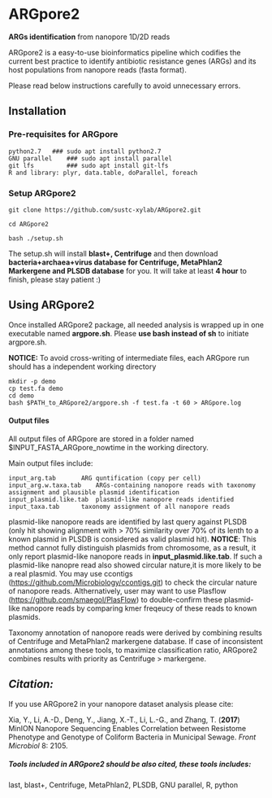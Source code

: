 # ARGpore2

**ARGs identification** from nanopore 1D/2D reads

ARGpore2 is a easy-to-use bioinformatics pipeline which codifies the current best practice to identify antibiotic resistance genes (ARGs) and its host populations from nanopore reads (fasta format).

Please read below instructions carefully to avoid unnecessary errors.

## Installation 
### Pre-requisites for ARGpore 
	
	python2.7	### sudo apt install python2.7
	GNU parallel	### sudo apt install parallel
	git lfs	        ### sudo apt install git-lfs
	R and library: plyr, data.table, doParallel, foreach 
	

### Setup ARGpore2
	
	git clone https://github.com/sustc-xylab/ARGpore2.git
	
	cd ARGpore2
	
	bash ./setup.sh	

The setup.sh will install **blast+, Centrifuge** and then download **bacteria+archaea+virus database for Centrifuge, MetaPhlan2 Markergene and PLSDB database** for you. It will take at least **4 hour** to finish, please stay patient :)



## Using ARGpore2 
Once installed ARGpore2 package, all needed analysis is wrapped up in one executable named **argpore.sh**. Please **use bash instead of sh** to initiate argpore.sh.

**NOTICE:**
	To avoid cross-writing of intermediate files, each ARGpore run should has a independent working directory

	mkdir -p demo
	cp test.fa demo 
	cd demo 
	bash $PATH_to_ARGpore2/argpore.sh -f test.fa -t 60 > ARGpore.log


	
#### Output files 
All output files of ARGpore are stored in a folder named $INPUT_FASTA_ARGpore_nowtime in the working directory.

Main output files include:
	
	input_arg.tab		ARG quntification (copy per cell)
	input_arg.w.taxa.tab	ARGs-containing nanopore reads with taxonomy assignment and plausible plasmid identification
	input_plasmid.like.tab	plasmid-like nanopore reads identified
	input_taxa.tab		taxonomy assignment of all nanopore reads

plasmid-like nanopore reads are identified by last query against PLSDB (only hit showing alignment with > 70% similarity over 70% of its lenth to a known plasmid in PLSDB is considered as valid plasmid hit). **NOTICE**: This method cannot fully distinguish plasmids from chromosome, as a result, it only report plasmid-like nanopore reads in **input_plasmid.like.tab**. If such a plasmid-like nanopre read also showed circular nature,it is more likely to be a real plasmid. You may use ccontigs (https://github.com/Microbiology/ccontigs.git) to check the circular nature of nanopore reads. Althernatively, user may want to use Plasflow (https://github.com/smaegol/PlasFlow) to double-confirm these plasmid-like nanopore reads by comparing kmer freqeucy of these reads to known plasmids. 

Taxonomy annotation of nanopore reads were derived by combining results of Centrifuge and MetaPhlan2 markergene database. If case of inconsistent annotations among these tools, to maximize classification ratio, ARGpore2 combines results with priority as Centrifuge > markergene. 

## *Citation:*

If you use ARGpore2 in your nanopore dataset analysis please cite:

Xia, Y., Li, A.-D., Deng, Y., Jiang, X.-T., Li, L.-G., and Zhang, T. (**2017**) MinION Nanopore Sequencing Enables Correlation between Resistome Phenotype and Genotype of Coliform Bacteria in Municipal Sewage. *Front Microbiol* 8: 2105.

##### Tools included in ARGpore2 should be also cited, these tools includes: 

last, blast+, Centrifuge, MetaPhlan2, PLSDB, GNU parallel, R, python


